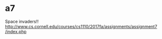 # a7
Space invaders!!
http://www.cs.cornell.edu/courses/cs1110/2017fa/assignments/assignment7/index.php
